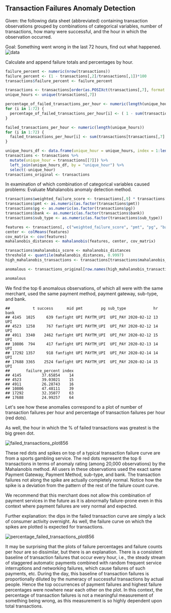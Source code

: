 
## Transaction Failures Anomaly Detection
Given: the following data sheet (abbreviated) containing transaction observations grouped by combinations of categorical variables, number of transactions, how many were successful, and the hour in which the observation occurred.

Goal: Something went wrong in the last 72 hours, find out what happened.
![data](https://github.com/user-attachments/assets/c9ddb426-0a15-421c-b22d-265910db38d7)

Calculate and append failure totals and percentages by hour.

```r
failure_percent <- numeric(nrow(transactions))
failure_percent <- (1 - transactions[,2]/transactions[,1])*100
transactions$failure_percent <- failure_percent

transactions <- transactions[order(as.POSIXct(transactions[,7], format = "%Y-%m-%d %H")),]
unique_hours <- unique(transactions[,7])

percentage_of_failed_transactions_per_hour <- numeric(length(unique_hours))
for (i in 1:72) {
  percentage_of_failed_transactions_per_hour[i] <- ( 1 - sum(transactions[transactions[,7] == unique_hours[i],2])/sum(transactions[transactions[,7] == unique_hours[i],1]))
}

failed_transactions_per_hour <- numeric(length(unique_hours))
for (i in 1:72) {
  failed_transactions_per_hour[i] <- sum(transactions[transactions[,7] == unique_hours[i],1]) - sum(transactions[transactions[,7] == unique_hours[i],2])
}
```

```r
unique_hours_df <- data.frame(unique_hour = unique_hours, index = 1:length(unique_hours))
transactions <- transactions %>%
  mutate(unique_hour = transactions[[7]]) %>%
  left_join(unique_hours_df, by = "unique_hour") %>%
  select(-unique_hour)  
transactions_original <- transactions 
```

In examination of which combination of categorical variables caused problems: Evaluate Mahalanobis anomaly detection method.

```r
transactions$weighted_failure_score <- transactions[,9] * transactions[,1] *100 
transactions$pmt <- as.numeric(as.factor(transactions$pmt))
transactions$pg <- as.numeric(as.factor(transactions$pg))
transactions$bank <- as.numeric(as.factor(transactions$bank))
transactions$sub_type <- as.numeric(as.factor(transactions$sub_type))

features <- transactions[, c("weighted_failure_score", "pmt", "pg", "bank", "sub_type")]
center <- colMeans(features)
cov_matrix <- cov(features)
mahalanobis_distances <- mahalanobis(features, center, cov_matrix)

transactions$mahalanobis_score <- mahalanobis_distances
threshold <- quantile(mahalanobis_distances, 0.9997)
high_mahalanobis_transactions <- transactions[transactions$mahalanobis_score > threshold, ]

anomalous <- transactions_original[row.names(high_mahalanobis_transactions),]
```

```r
anomalous
```

We find the top 6 anomalous observations, of which all were with the same merchant, used the same payment method, payment gateway, sub-type, and bank.

```
##          t success      mid pmt        pg sub_type            hr bank
## 4145  1025     639 fanfight UPI PAYTM_UPI  UPI_PAY 2020-02-12 13  UPI
## 4523  1258     767 fanfight UPI PAYTM_UPI  UPI_PAY 2020-02-12 14  UPI
## 4911  3340    2462 fanfight UPI PAYTM_UPI  UPI_PAY 2020-02-12 15  UPI
## 10806  794     417 fanfight UPI PAYTM_UPI  UPI_PAY 2020-02-13 14  UPI
## 17292 1357     918 fanfight UPI PAYTM_UPI  UPI_PAY 2020-02-14 14  UPI
## 17688 3365    2524 fanfight UPI PAYTM_UPI  UPI_PAY 2020-02-14 15  UPI
##       failure_percent index
## 4145         37.65854    14
## 4523         39.03021    15
## 4911         26.28743    16
## 10806        47.48111    39
## 17292        32.35077    63
## 17688        24.99257    64
```

Let's see how these anomalies correspond to a plot of number of transaction failures per hour and percentage of transaction failures per hour (red dots).

As well, the hour in which the % of failed transactions was greatest is the big green dot.

![failed_transactions_plot856](https://github.com/user-attachments/assets/83da3c80-a417-4df8-9d96-9285fad263a3)

These red dots and spikes on top of a typical transaction failure curve are from a sports gambling service. The red dots represent the top 6 transactions in terms of anomaly rating (among 20,000 observations) by the Mahalanobis method. All users in these observations used the exact same Payment Gateway, Payment Method, sub-type, and bank. The transaction failures not along the spike are actually completely normal. Notice how the spike is a deviation from the pattern of the rest of the failure count curve.

We recommend that this merchant does not allow this combination of payment services in the future as it is abnormally failure-prone even in this context where payment failures are very normal and expected.

Further explanation: the dips in the failed transaction curve are simply a lack of consumer activity overnight. As well, the failure curve on which the spikes are plotted is expected for transactions.

![percentage_failed_transactions_plot856](https://github.com/user-attachments/assets/eb5dc813-d885-4a29-8c68-de3772ff1fd1)

It may be surprising that the plots of failure percentages and failure counts per hour are so dissimilar, but there is an explanation. There is a consistent baseline of transaction failures that occur every hour, i.e., the steady stream of staggered automatic payments combined with random frequent service interruptions and networking failures, which cause failures of such payments, etc. During the day, this baseline of transaction failures is proportionally diluted by the numeracy of successful transactions by actual people. Hence the top occurrences of payment failures and highest failure percentages were nowhere near each other on the plot. In this context, the percentage of transaction failures is not a meaningful measurement of something being wrong, as this measurement is so highly dependent upon total transactions.

